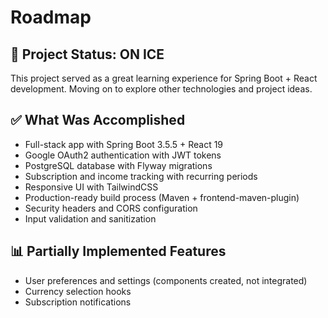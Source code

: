 # Roadmap

## 🎯 Project Status: ON ICE
This project served as a great learning experience for Spring Boot + React development. 
Moving on to explore other technologies and project ideas.

## ✅ What Was Accomplished
- Full-stack app with Spring Boot 3.5.5 + React 19
- Google OAuth2 authentication with JWT tokens
- PostgreSQL database with Flyway migrations
- Subscription and income tracking with recurring periods
- Responsive UI with TailwindCSS
- Production-ready build process (Maven + frontend-maven-plugin)
- Security headers and CORS configuration
- Input validation and sanitization

## 📊 Partially Implemented Features
- User preferences and settings (components created, not integrated)
- Currency selection hooks
- Subscription notifications
